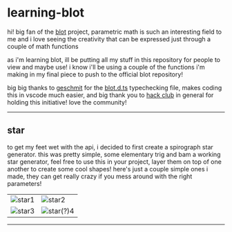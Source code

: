 # learning-blot

hi! big fan of the [blot](github.com/hackclub/blot/) project, parametric math is such an interesting field to me and i love seeing the creativity that can be expressed just through a couple of math functions

as i'm learning blot, ill be putting all my stuff in this repository for people to view and maybe use! i know i'll be using a couple of the functions i'm making in my final piece to push to the official blot repository!

big big thanks to [geschmit](https://github.com/geschmit) for the [blot.d.ts](https://github.com/geschmit/blotfont/blob/main/blot.d.ts) typechecking file, makes coding this in vscode much easier, and big thank you to [hack club]([url](https://github.com/hackclub/)) in general for holding this initiative! love the community!

---

## star
to get my feet wet with the api, i decided to first create a spirograph star generator. this was pretty simple, some elementary trig and bam a working star generator, feel free to use this in your project, layer them on top of one another to create some cool shapes! here's just a couple simple ones i made, they can get really crazy if you mess around with the right parameters! 

| | |
| --- | --- |
| ![star1](https://github.com/ameya-g-git/learning-blot/assets/121361927/80a15953-b75e-4c34-a057-7ca8c6823eaf) | ![star2](https://github.com/ameya-g-git/learning-blot/assets/121361927/16dd0d74-a21f-464e-a3ef-8be63dd373a9) |
| ![star3](https://github.com/ameya-g-git/learning-blot/assets/121361927/039993b0-ebbc-4c01-b7f3-68d4b353183e) | ![star(?)4](https://github.com/ameya-g-git/learning-blot/assets/121361927/e06209bb-4e43-4b18-ad02-539c9ce51142) |

---
